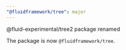 ```yaml
---
"@fluidframework/tree": major
---
```


@fluid-experimental/tree2 package renamed

The package is now `@fluidframework/tree`.

